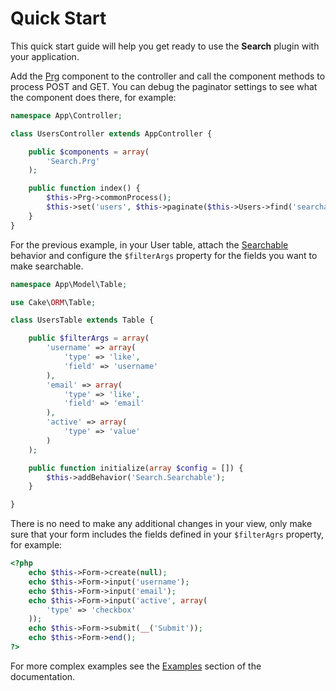 Quick Start
===========

This quick start guide will help you get ready to use the **Search** plugin with your application.

Add the [Prg](../../Controller/Component/PrgComponent.php) component to the controller and call the component methods to process POST and GET. You can debug the paginator settings to see what the component does there, for example:

```php
namespace App\Controller;

class UsersController extends AppController {

	public $components = array(
		'Search.Prg'
	);

	public function index() {
		$this->Prg->commonProcess();
		$this->set('users', $this->paginate($this->Users->find('searchable', $this->Prg->parsedParams())));
	}
}
```

For the previous example, in your User table, attach the [Searchable](../../Model/Behavior/SearchableBehavior.php) behavior and configure the ```$filterArgs``` property for the fields you want to make searchable.

```php
namespace App\Model\Table;

use Cake\ORM\Table;

class UsersTable extends Table {

	public $filterArgs = array(
		'username' => array(
			'type' => 'like',
			'field' => 'username'
		),
		'email' => array(
			'type' => 'like',
			'field' => 'email'
		),
		'active' => array(
			'type' => 'value'
		)
	);

	public function initialize(array $config = []) {
		$this->addBehavior('Search.Searchable');
	}

}
```

There is no need to make any additional changes in your view, only make sure that your form includes the fields defined in your ```$filterAgrs``` property, for example:

```php
<?php
	echo $this->Form->create(null);
	echo $this->Form->input('username');
	echo $this->Form->input('email');
	echo $this->Form->input('active', array(
		'type' => 'checkbox'
	));
	echo $this->Form->submit(__('Submit'));
	echo $this->Form->end();
?>
```

For more complex examples see the [Examples](../Documentation/Examples.md) section of the documentation.
